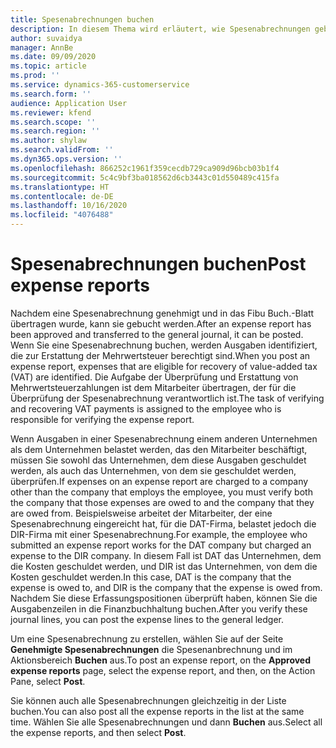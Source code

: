 ```yaml
---
title: Spesenabrechnungen buchen
description: In diesem Thema wird erläutert, wie Spesenabrechnungen gebucht werden.
author: suvaidya
manager: AnnBe
ms.date: 09/09/2020
ms.topic: article
ms.prod: ''
ms.service: dynamics-365-customerservice
ms.search.form: ''
audience: Application User
ms.reviewer: kfend
ms.search.scope: ''
ms.search.region: ''
ms.author: shylaw
ms.search.validFrom: ''
ms.dyn365.ops.version: ''
ms.openlocfilehash: 866252c1961f359cecdb729ca909d96bcb03b1f4
ms.sourcegitcommit: 5c4c9bf3ba018562d6cb3443c01d550489c415fa
ms.translationtype: HT
ms.contentlocale: de-DE
ms.lasthandoff: 10/16/2020
ms.locfileid: "4076488"
---
```

# <a name="post-expense-reports"></a><span data-ttu-id="11d6d-103">Spesenabrechnungen buchen</span><span class="sxs-lookup"><span data-stu-id="11d6d-103">Post expense reports</span></span>

<span data-ttu-id="11d6d-104">Nachdem eine Spesenabrechnung genehmigt und in das Fibu Buch.-Blatt übertragen wurde, kann sie gebucht werden.</span><span class="sxs-lookup"><span data-stu-id="11d6d-104">After an expense report has been approved and transferred to the general journal, it can be posted.</span></span> <span data-ttu-id="11d6d-105">Wenn Sie eine Spesenabrechnung buchen, werden Ausgaben identifiziert, die zur Erstattung der Mehrwertsteuer berechtigt sind.</span><span class="sxs-lookup"><span data-stu-id="11d6d-105">When you post an expense report, expenses that are eligible for recovery of value-added tax (VAT) are identified.</span></span> <span data-ttu-id="11d6d-106">Die Aufgabe der Überprüfung und Erstattung von Mehrwertsteuerzahlungen ist dem Mitarbeiter übertragen, der für die Überprüfung der Spesenabrechnung verantwortlich ist.</span><span class="sxs-lookup"><span data-stu-id="11d6d-106">The task of verifying and recovering VAT payments is assigned to the employee who is responsible for verifying the expense report.</span></span>

<span data-ttu-id="11d6d-107">Wenn Ausgaben in einer Spesenabrechnung einem anderen Unternehmen als dem Unternehmen belastet werden, das den Mitarbeiter beschäftigt, müssen Sie sowohl das Unternehmen, dem diese Ausgaben geschuldet werden, als auch das Unternehmen, von dem sie geschuldet werden, überprüfen.</span><span class="sxs-lookup"><span data-stu-id="11d6d-107">If expenses on an expense report are charged to a company other than the company that employs the employee, you must verify both the company that those expenses are owed to and the company that they are owed from.</span></span> <span data-ttu-id="11d6d-108">Beispielsweise arbeitet der Mitarbeiter, der eine Spesenabrechnung eingereicht hat, für die DAT-Firma, belastet jedoch die DIR-Firma mit einer Spesenabrechnung.</span><span class="sxs-lookup"><span data-stu-id="11d6d-108">For example, the employee who submitted an expense report works for the DAT company but charged an expense to the DIR company.</span></span> <span data-ttu-id="11d6d-109">In diesem Fall ist DAT das Unternehmen, dem die Kosten geschuldet werden, und DIR ist das Unternehmen, von dem die Kosten geschuldet werden.</span><span class="sxs-lookup"><span data-stu-id="11d6d-109">In this case, DAT is the company that the expense is owed to, and DIR is the company that the expense is owed from.</span></span> <span data-ttu-id="11d6d-110">Nachdem Sie diese Erfassungspositionen überprüft haben, können Sie die Ausgabenzeilen in die Finanzbuchhaltung buchen.</span><span class="sxs-lookup"><span data-stu-id="11d6d-110">After you verify these journal lines, you can post the expense lines to the general ledger.</span></span>

<span data-ttu-id="11d6d-111">Um eine Spesenabrechnung zu erstellen, wählen Sie auf der Seite **Genehmigte Spesenabrechnungen** die Spesenanbrechnung und im Aktionsbereich **Buchen** aus.</span><span class="sxs-lookup"><span data-stu-id="11d6d-111">To post an expense report, on the **Approved expense reports** page, select the expense report, and then, on the Action Pane, select **Post**.</span></span>

<span data-ttu-id="11d6d-112">Sie können auch alle Spesenabrechnungen gleichzeitig in der Liste buchen.</span><span class="sxs-lookup"><span data-stu-id="11d6d-112">You can also post all the expense reports in the list at the same time.</span></span> <span data-ttu-id="11d6d-113">Wählen Sie alle Spesenabrechnungen und dann **Buchen** aus.</span><span class="sxs-lookup"><span data-stu-id="11d6d-113">Select all the expense reports, and then select **Post**.</span></span>
